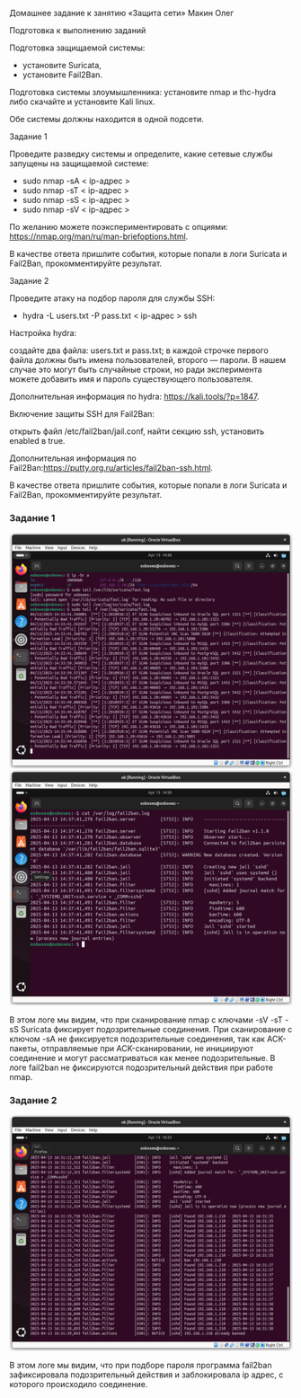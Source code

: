 Домашнее задание к занятию «Защита сети» Макин Олег

Подготовка к выполнению заданий

Подготовка защищаемой системы:

- установите Suricata,
- установите Fail2Ban.

Подготовка системы злоумышленника: установите nmap и thc-hydra либо скачайте и установите Kali linux.

Обе системы должны находится в одной подсети.

Задание 1

Проведите разведку системы и определите, какие сетевые службы запущены на защищаемой системе:

- sudo nmap -sA < ip-адрес >
- sudo nmap -sT < ip-адрес >
- sudo nmap -sS < ip-адрес >
- sudo nmap -sV < ip-адрес >

По желанию можете поэкспериментировать с опциями: https://nmap.org/man/ru/man-briefoptions.html.

В качестве ответа пришлите события, которые попали в логи Suricata и Fail2Ban, прокомментируйте результат.

Задание 2

Проведите атаку на подбор пароля для службы SSH:

- hydra -L users.txt -P pass.txt < ip-адрес > ssh

Настройка hydra:

создайте два файла: users.txt и pass.txt;
в каждой строчке первого файла должны быть имена пользователей, второго — пароли. В нашем случае это могут быть случайные строки, но ради эксперимента можете добавить имя и пароль существующего пользователя.

Дополнительная информация по hydra: https://kali.tools/?p=1847.

Включение защиты SSH для Fail2Ban:

открыть файл /etc/fail2ban/jail.conf,
найти секцию ssh,
установить enabled в true.

Дополнительная информация по Fail2Ban:https://putty.org.ru/articles/fail2ban-ssh.html.

В качестве ответа пришлите события, которые попали в логи Suricata и Fail2Ban, прокомментируйте результат.

### Задание 1

![img](https://github.com/01eg8/13-03/blob/main/img/Screenshot%20from%202025-04-13%2021-37-21.png)
![img](https://github.com/01eg8/13-03/blob/main/img/Screenshot%20from%202025-04-13%2021-40-07.png)

В этом логе мы видим, что при сканирование nmap с ключами -sV -sT -sS Suricata фиксирует подозрительные соединения. При сканирование с ключом -sA не фиксируется подозрительные соединения, так как ACK-пакеты, отправляемые при ACK-сканировании, не инициируют соединение и могут рассматриваться как менее подозрительные.
В логе fail2ban не фиксируются подозрительный действия при работе nmap.

### Задание 2

![img](https://github.com/01eg8/13-03/blob/main/img/Screenshot%20from%202025-04-13%2023-34-16.png)

В этом логе мы видим, что при подборе пароля программа fail2ban зафиксировала подозрительный действия и заблокировала ip адрес, с которого происходило соединение.

